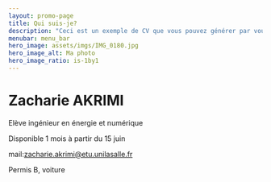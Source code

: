 ```yaml
---
layout: promo-page
title: Qui suis-je?
description: "Ceci est un exemple de CV que vous pouvez générer par vous-même"
menubar: menu_bar
hero_image: assets/imgs/IMG_0180.jpg
hero_image_alt: Ma photo
hero_image_ratio: is-1by1
---
```


# Zacharie AKRIMI
Elève ingénieur en énergie et numérique


Disponible 1 mois à partir du 15 juin

mail:zacharie.akrimi@etu.unilasalle.fr


Permis B, voiture

